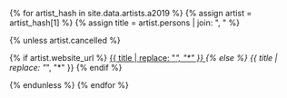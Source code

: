 {% for artist_hash in site.data.artists.a2019 %}
  {% assign artist = artist_hash[1] %}
  {% assign title = artist.persons | join: ", " %}

  {% unless artist.cancelled %}

  {% if artist.website_url %}
  <a href="{{artist.website_url}}" target="_blank">
    {{ title | replace: "*", "\*" }}
  </a>
  {% else %}
  {{ title | replace: "*", "\*" }}
  {% endif %}

  {% endunless %}
{% endfor %}
